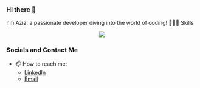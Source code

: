 ### Hi there 👋
I'm Aziz, a passionate developer diving into the world of coding! 👨‍💻✨
Skills 
<p align="center">
  <a href="https://skillicons.dev">
    <img src="https://skillicons.dev/icons?i=js,git,html,css,linux,react,tailwindcss,mysql,mongodb" />
  </a>
</p>

### Socials and Contact Me
- 📫 How to reach me:
  - [LinkedIn](https://www.linkedin.com/in/chinguiti-aziz-268059213)
  - [Email](mailto:chinguitiaziz@gmail.com)
<!--
**AzizChinguiti/azizchinguiti** is a ✨ _special_ ✨ repository because its `README.md` (this file) appears on your GitHub profile.


Here are some ideas to get you started:

- 🔭 I’m currently working on ...
- 🌱 I’m currently learning ...
- 👯 I’m looking to collaborate on ...
- 🤔 I’m looking for help with ...
- 💬 Ask me about ...
- 📫 How to reach me: ...
- 😄 Pronouns: ...
- ⚡ Fun fact: ...
-->
